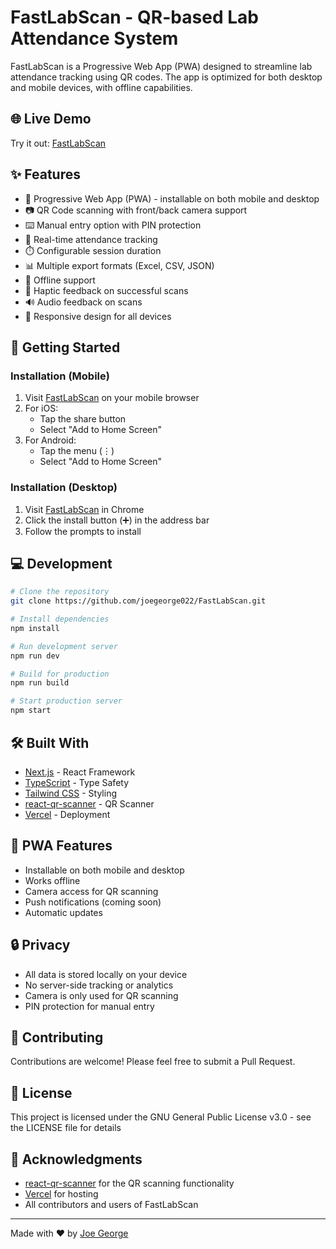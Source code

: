 # FastLabScan - QR-based Lab Attendance System

FastLabScan is a Progressive Web App (PWA) designed to streamline lab attendance tracking using QR codes. The app is optimized for both desktop and mobile devices, with offline capabilities.

## 🌐 Live Demo

Try it out: [FastLabScan](https://fast-lab-scan.vercel.app/)

## ✨ Features

- 📱 Progressive Web App (PWA) - installable on both mobile and desktop
- 📷 QR Code scanning with front/back camera support
- ⌨️ Manual entry option with PIN protection
- 🔄 Real-time attendance tracking
- ⏱️ Configurable session duration
- 📊 Multiple export formats (Excel, CSV, JSON)
- 🔌 Offline support
- 📳 Haptic feedback on successful scans
- 🔊 Audio feedback on scans
- 📱 Responsive design for all devices

## 🚀 Getting Started

### Installation (Mobile)

1. Visit [FastLabScan](https://fast-lab-scan.vercel.app/) on your mobile browser
2. For iOS:
   - Tap the share button
   - Select "Add to Home Screen"
3. For Android:
   - Tap the menu (⋮)
   - Select "Add to Home Screen"

### Installation (Desktop)

1. Visit [FastLabScan](https://fast-lab-scan.vercel.app/) in Chrome
2. Click the install button (➕) in the address bar
3. Follow the prompts to install

## 💻 Development

```bash
# Clone the repository
git clone https://github.com/joegeorge022/FastLabScan.git

# Install dependencies
npm install

# Run development server
npm run dev

# Build for production
npm run build

# Start production server
npm start
```

## 🛠️ Built With

- [Next.js](https://nextjs.org/) - React Framework
- [TypeScript](https://www.typescriptlang.org/) - Type Safety
- [Tailwind CSS](https://tailwindcss.com/) - Styling
- [react-qr-scanner](https://github.com/yudielcurbelo/react-qr-scanner) - QR Scanner
- [Vercel](https://vercel.com) - Deployment

## 📱 PWA Features

- Installable on both mobile and desktop
- Works offline
- Camera access for QR scanning
- Push notifications (coming soon)
- Automatic updates

## 🔒 Privacy

- All data is stored locally on your device
- No server-side tracking or analytics
- Camera is only used for QR scanning
- PIN protection for manual entry

## 🤝 Contributing

Contributions are welcome! Please feel free to submit a Pull Request.

## 📄 License

This project is licensed under the GNU General Public License v3.0 - see the LICENSE file for details

## 🙏 Acknowledgments

- [react-qr-scanner](https://github.com/yudielcurbelo/react-qr-scanner) for the QR scanning functionality
- [Vercel](https://vercel.com) for hosting
- All contributors and users of FastLabScan

---

Made with ❤️ by [Joe George](https://github.com/joegeorge022)
